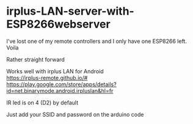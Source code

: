 # irplus-LAN-server-with-ESP8266webserver

I've lost one of my remote controllers and I only have one ESP8266 left.
Voila

Rather straight forward

Works well with irplus LAN for Android </br>
https://irplus-remote.github.io/# </br>
https://play.google.com/store/apps/details?id=net.binarymode.android.irpluslan&hl=fr


IR led is on 4 (D2) by default

Just add your SSID and password on the arduino code
